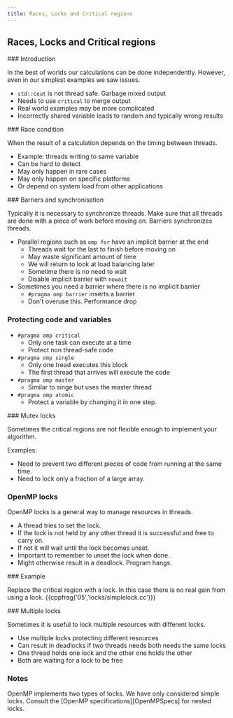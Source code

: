 ```yaml
---
title: Races, Locks and Critical regions
---
```


## Races, Locks and Critical regions


### Introduction

In the best of worlds our calculations can be done independently. 
However, even in our simplest examples we saw issues.

* `std::cout` is not thread safe. Garbage mixed output
* Needs to use `critical` to merge output
* Real world examples may be more complicated
* Incorrectly shared variable leads to random and typically wrong results

### Race condition

When the result of a calculation depends on the timing between threads. 

* Example: threads writing to same variable
* Can be hard to detect
* May only happen in rare cases
* May only happen on specific platforms
* Or depend on system load from other applications

### Barriers and synchronisation

Typically it is necessary to synchronize threads. Make sure that all threads are 
done with a piece of work before moving on. Barriers synchronizes threads.

* Parallel regions such as `omp for` have an implicit barrier at the end
    - Threads wait for the last to finish before moving on
    - May waste significant amount of time
    - We will return to look at load balancing later
    - Sometime there is no need to wait
    - Disable implicit barrier with `nowait`
* Sometimes you need a barrier where there is no implicit barrier
    - `#pragma omp barrier` inserts a barrier
    - Don't overuse this. Performance drop

### Protecting code and variables

* `#pragma omp critical`
    - Only one task can execute at a time
    - Protect non thread-safe code
* `#pragma omp single`
    - Only one tread executes this block
    - The first thread that arrives will execute the code
* `#pragma omp master`
    - Similar to singe but uses the master thread
* `#pragma omp atomic`
    - Protect a variable by changing it in one step.

### Mutex locks

Sometimes the critical regions are not flexible enough to implement your algorithm.

Examples:
* Need to prevent two different pieces of code from running at the same time. 
* Need to lock only a fraction of a large array.

### OpenMP locks
 
OpenMP locks is a general way to manage resources in threads. 

* A thread tries to set the lock. 
* If the lock is not held by any other thread it is successful and free to carry on. 
* If not it will wait until the lock becomes unset. 
* Important to remember to unset the lock when done.
* Might otherwise result in a deadlock. Program hangs. 

### Example

Replace the critical region with a lock. 
In this case there is no real gain from using a lock.
{{cppfrag('05','locks/simplelock.cc')}} 

### Multiple locks

Sometimes it is useful to lock multiple resources with different locks.

* Use multiple locks protecting different resources
* Can result in deadlocks if two threads needs both needs the same locks
* One thread holds one lock and the other one holds the other
* Both are waiting for a lock to be free


### Notes 

OpenMP implements two types of locks. We have only considered simple locks. 
Consult the [OpenMP specifications][OpenMPSpecs] for nested locks.
